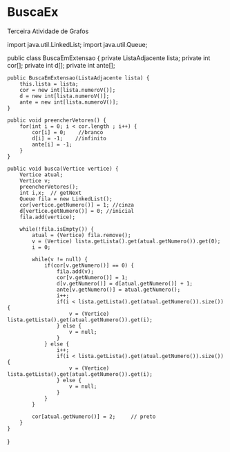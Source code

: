 # BuscaEx
Terceira Atividade de Grafos

import java.util.LinkedList;
import java.util.Queue;

public class BuscaEmExtensao {
    private ListaAdjacente lista;
    private int cor[];
    private int d[];
    private int ante[];

    public BuscaEmExtensao(ListaAdjacente lista) {
        this.lista = lista;
        cor = new int[lista.numeroV()];
        d = new int[lista.numeroV()];
        ante = new int[lista.numeroV()];
    }

    public void preencherVetores() {
        for(int i = 0; i < cor.length ; i++) {
            cor[i] = 0;    //branco
            d[i] = -1;    //infinito
            ante[i] = -1;
        }
    }

    public void busca(Vertice vertice) {
        Vertice atual;
        Vertice v;
        preencherVetores();
        int i,x;  // getNext
        Queue fila = new LinkedList();
        cor[vertice.getNumero()] = 1; //cinza
        d[vertice.getNumero()] = 0; //inicial
        fila.add(vertice);

        while(!fila.isEmpty()) {
            atual = (Vertice) fila.remove();
            v = (Vertice) lista.getLista().get(atual.getNumero()).get(0);
            i = 0;

            while(v != null) {
                if(cor[v.getNumero()] == 0) {
                    fila.add(v);
                    cor[v.getNumero()] = 1;
                    d[v.getNumero()] = d[atual.getNumero()] + 1;
                    ante[v.getNumero()] = atual.getNumero();
                    i++;
                    if(i < lista.getLista().get(atual.getNumero()).size()) {
                        v = (Vertice) lista.getLista().get(atual.getNumero()).get(i);
                    } else {
                        v = null;
                    }
                } else {
                    i++;
                    if(i < lista.getLista().get(atual.getNumero()).size()) {
                        v = (Vertice) lista.getLista().get(atual.getNumero()).get(i);
                    } else {
                        v = null;
                    }
                }
            }

            cor[atual.getNumero()] = 2;     // preto
        }
    }
}

